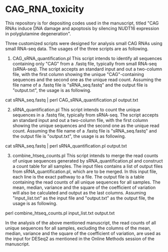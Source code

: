 # CAG_RNA_toxicity
This repository is for depositing codes used in the manuscript, titled "CAG RNAs induce DNA damage and apoptosis by silencing NUDT16 expression in polyglutamine degeneration".

Three customized scripts were designed for analysis small CAG RNAs using small RNA-seq data. The usages of the three scripts are as following.

1. CAG_sRNA_quantification.pl
This script intends to identify all sequences containing only "CAG" from a .fastq file, typically from small RNA-seq (sRNA-seq). The script accepts an standard input and out a two-column file, with the first column showing the unique "CAG"-containing sequences and the second one as the unique read count. Assuming the file name of a .fastq file is "sRNA_seq.fastq" and the output file is "output.txt", the usage is as following.

  cat sRNA_seq.fastq | perl CAG_sRNA_quantification.pl output.txt

2. sRNA_quantification.pl
This script intends to count the unique sequences in a .fastq file, typically from sRNA-seq. The script accepts an standard input and out a two-column file, with the first column showing the unique sequences and the second one as the unique read count. Assuming the file name of a .fastq file is "sRNA_seq.fastq" and the output file is "output.txt", the usage is as following.

  cat sRNA_seq.fastq | perl sRNA_quantification.pl output.txt

3. combine_htseq_counts.pl
This script intends to merge the read counts of unique sequences generated by sRNA_quantification.pl and construct a count table for all samples. The input files contains a list of output files from sRNA_quantification.pl, which are to be merged. In this input file, each line is the exact pathway to a file. The output file is a table containing the read counts of all unique sequences for all samples. The mean, median, variance and the square of the coefficient of variation will also be calculated and output as the last columns. Assuming "input_list.txt" as the input file and "output.txt" as the output file, the usage is as following.

  perl combine_htseq_counts.pl input_list.txt output.txt

In the analysis of the above mentioned manuscript, the read counts of all unique sequences for all samples, excluding the columns of the mean, median, variance and the square of the coefficient of variation, are used as the input for DESeq2 as mentioned in the Online Methods session of the manuscript.
